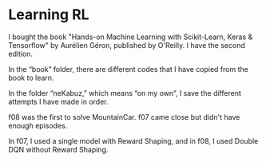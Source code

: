 # Learning RL

I bought the book "Hands-on Machine Learning with Scikit-Learn, Keras & Tensorflow" by Aurélien Géron, published by O'Reilly. I have the second edition.

In the “book” folder, there are different codes that I have copied from the book to learn.

In the folder “neKabuz,” which means “on my own”, I save the different attempts I have made in order.

f08 was the first to solve MountainCar.
f07 came close but didn't have enough episodes.

In f07, I used a single model with Reward Shaping, and in f08, I used Double DQN without Reward Shaping.
